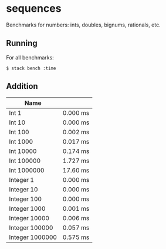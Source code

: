 # sequences

Benchmarks for numbers: ints, doubles, bignums, rationals, etc.

## Running

For all benchmarks:

    $ stack bench :time

<!-- RESULTS -->

## Addition

|Name||
|---|---|
|Int 1|0.000 ms|
|Int 10|0.000 ms|
|Int 100|0.002 ms|
|Int 1000|0.017 ms|
|Int 10000|0.174 ms|
|Int 100000|1.727 ms|
|Int 1000000|17.60 ms|
|Integer 1|0.000 ms|
|Integer 10|0.000 ms|
|Integer 100|0.000 ms|
|Integer 1000|0.001 ms|
|Integer 10000|0.006 ms|
|Integer 100000|0.057 ms|
|Integer 1000000|0.575 ms|

